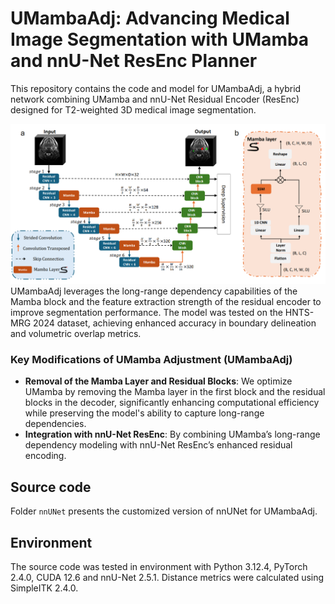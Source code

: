 # UMambaAdj: Advancing Medical Image Segmentation with UMamba and nnU-Net ResEnc Planner
This repository contains the code and model for UMambaAdj, a hybrid network combining UMamba and nnU-Net Residual Encoder (ResEnc) designed for T2-weighted 3D medical image segmentation. 

![network_architecture](network_architecture.png)
UMambaAdj leverages the long-range dependency capabilities of the Mamba block and the feature extraction strength of the residual encoder to improve segmentation performance. The model was tested on the HNTS-MRG 2024 dataset, achieving enhanced accuracy in boundary delineation and volumetric overlap metrics.

### Key Modifications of UMamba Adjustment (UMambaAdj)
- **Removal of the Mamba Layer and Residual Blocks**: We optimize UMamba by removing the Mamba layer in the first block and the residual blocks in the decoder, significantly enhancing computational efficiency while preserving the model's ability to capture long-range dependencies.
- **Integration with nnU-Net ResEnc**: By combining UMamba’s long-range dependency modeling with nnU-Net ResEnc’s enhanced residual encoding.

## Source code
Folder ```nnUNet``` presents the customized version of nnUNet for UMambaAdj.

## Environment
The source code was tested in environment with Python 3.12.4, PyTorch 2.4.0, CUDA 12.6 and nnU-Net 2.5.1. Distance metrics were calculated using SimpleITK 2.4.0.
